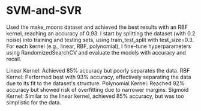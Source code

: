 # SVM-and-SVR
Used the make_moons dataset and achieved the best results with an RBF kernel, reaching an accuracy of 0.93.
I start by splitting the dataset (with 0.2 noise) into training and testing sets, using train_test_split with test_size=0.3. For each kernel (e.g., linear, RBF, polynomial), I fine-tune hyperparameters using RandomizedSearchCV and evaluate the models with accuracy and recall.

Linear Kernel: Achieved 85% accuracy but poorly separates the data.
RBF Kernel: Performed best with 93% accuracy, effectively separating the data due to its fit to the dataset's structure.
Polynomial Kernel: Reached 92% accuracy but showed risk of overfitting due to narrower margins.
Sigmoid Kernel: Similar to the linear kernel, achieved 85% accuracy, but was too simplistic for the data.
